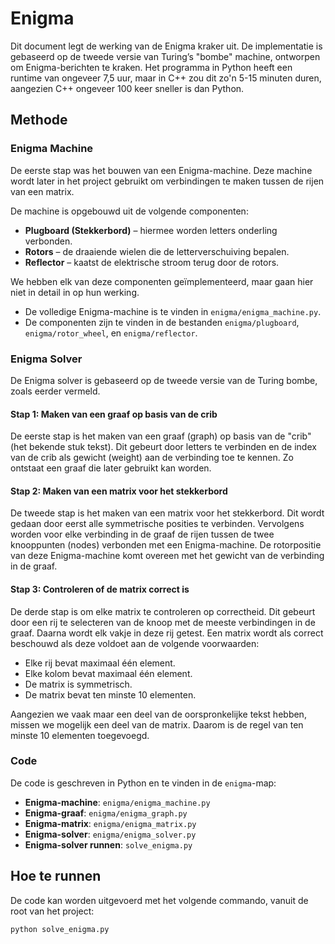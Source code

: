 # Enigma
Dit document legt de werking van de Enigma kraker uit. De implementatie is gebaseerd op de tweede versie van Turing’s "bombe" machine, ontworpen om Enigma-berichten te kraken. Het programma in Python heeft een runtime van ongeveer 7,5 uur, maar in C++ zou dit zo'n 5-15 minuten duren, aangezien C++ ongeveer 100 keer sneller is dan Python.

## Methode

### Enigma Machine
De eerste stap was het bouwen van een Enigma-machine. Deze machine wordt later in het project gebruikt om verbindingen te maken tussen de rijen van een matrix.

De machine is opgebouwd uit de volgende componenten:
- **Plugboard (Stekkerbord)** – hiermee worden letters onderling verbonden.
- **Rotors** – de draaiende wielen die de letterverschuiving bepalen.
- **Reflector** – kaatst de elektrische stroom terug door de rotors.

We hebben elk van deze componenten geïmplementeerd, maar gaan hier niet in detail in op hun werking.

- De volledige Enigma-machine is te vinden in `enigma/enigma_machine.py`.
- De componenten zijn te vinden in de bestanden `enigma/plugboard`, `enigma/rotor_wheel`, en `enigma/reflector`.

### Enigma Solver
De Enigma solver is gebaseerd op de tweede versie van de Turing bombe, zoals eerder vermeld.

#### Stap 1: Maken van een graaf op basis van de crib
De eerste stap is het maken van een graaf (graph) op basis van de "crib" (het bekende stuk tekst). Dit gebeurt door letters te verbinden en de index van de crib als gewicht (weight) aan de verbinding toe te kennen. Zo ontstaat een graaf die later gebruikt kan worden.

#### Stap 2: Maken van een matrix voor het stekkerbord
De tweede stap is het maken van een matrix voor het stekkerbord. Dit wordt gedaan door eerst alle symmetrische posities te verbinden. Vervolgens worden voor elke verbinding in de graaf de rijen tussen de twee knooppunten (nodes) verbonden met een Enigma-machine. De rotorpositie van deze Enigma-machine komt overeen met het gewicht van de verbinding in de graaf.

#### Stap 3: Controleren of de matrix correct is
De derde stap is om elke matrix te controleren op correctheid. Dit gebeurt door een rij te selecteren van de knoop met de meeste verbindingen in de graaf. Daarna wordt elk vakje in deze rij getest. Een matrix wordt als correct beschouwd als deze voldoet aan de volgende voorwaarden:
- Elke rij bevat maximaal één element.
- Elke kolom bevat maximaal één element.
- De matrix is symmetrisch.
- De matrix bevat ten minste 10 elementen.

Aangezien we vaak maar een deel van de oorspronkelijke tekst hebben, missen we mogelijk een deel van de matrix. Daarom is de regel van ten minste 10 elementen toegevoegd.

### Code
De code is geschreven in Python en te vinden in de `enigma`-map:
- **Enigma-machine**: `enigma/enigma_machine.py`
- **Enigma-graaf**: `enigma/enigma_graph.py`
- **Enigma-matrix**: `enigma/enigma_matrix.py`
- **Enigma-solver**: `enigma/enigma_solver.py`
- **Enigma-solver runnen**: `solve_enigma.py`

## Hoe te runnen
De code kan worden uitgevoerd met het volgende commando, vanuit de root van het project:

```bash
python solve_enigma.py
